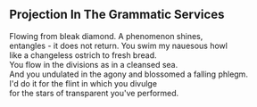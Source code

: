 Projection In The Grammatic Services
------------------------------------
Flowing from bleak diamond. A phenomenon shines,  
entangles - it does not return. You swim my nauesous howl  
like a changeless ostrich to fresh bread.  
You flow in the divisions as in a cleansed sea.  
And you undulated in the agony and blossomed a falling phlegm.  
I'd do it for the flint in which you divulge  
for the stars of transparent you've performed.  
